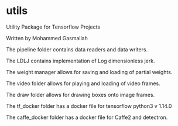 # utils
Utility Package for Tensorflow Projects

Written by Mohammed Gasmallah
 
The pipeline folder contains data readers and data writers.

The LDLJ contains implementation of Log dimensionless jerk.

The weight manager allows for saving and loading of partial weights.

The video folder allows for playing and loading of video frames.

The draw folder allows for drawing boxes onto image frames.

The tf_docker folder has a docker file for tensorflow python3 v 1.14.0

The caffe_docker folder has a docker file for Caffe2 and detectron.

